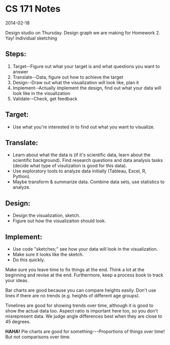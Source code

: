 CS 171 Notes
============
2014-02-18

Design studio on Thursday.
Design graph we are making for Homework 2.
Yay! Individual sketching

Steps:
------

1. Target--Figure out what your target is and what questions you want to answer
2. Translate--Data, figure out how to achieve the target
3. Design--Draw out what the visualization will look like, plan it
4. Implement--Actually implement the design, find out what your data will look like in the visualization
5. Validate--Check, get feedback

Target:
-------

* Use what you're interested in to find out what you want to visualize.
  
Translate:
---------

* Learn about what the data is (if it's scientific data, learn about the scientific background).
  Find research questions and data analysis tasks (decide what type of visulization is good for this data).
* Use exploratory tools to analyze data initially (Tableau, Excel, R, Python).
* Maybe transform & summarize data. Combine data sets, use statistics to analyze.

Design:
-------

* Design the visualization, sketch.
* Figure out how the visualizaiton should look.

Implement:
----------

* Use code "sketches;" see how your data will look in the visualization.
* Make sure it looks like the sketch.
* Do this quickly.

Make sure you leave time to fix things at the end.
Think a lot at the beginning and revise at the end.
Furthermore, keep a process book to track your ideas.

Bar charts are good because you can compare heights easily.
Don't use lines if there are no trends (e.g. heights of different age groups).

Timelines are good for showing trends over time, although it is good to show the actual data too.
Aspect ratio is important here too, so you don't misrepresent data.
We judge angle differences best when they are close to 45 degrees.

**HAHA!**
Pie charts are good for something---Proportions of things over time!
But not comparisons over time.